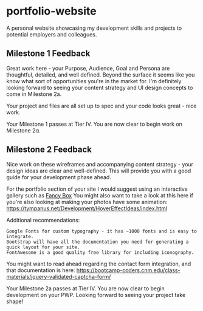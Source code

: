 # portfolio-website
A personal website showcasing my development skills and projects to potential employers and colleagues.

## Milestone 1 Feedback
Great work here - your Purpose, Audience, Goal and Persona are thoughtful, detailed, and well defined. Beyond the surface it seems like you know what sort of opportunities you're in the market for. I'm definitely looking forward to seeing your content strategy and UI design concepts to come in Milestone 2a.

Your project and files are all set up to spec and your code looks great - nice work.

Your Milestone 1 passes at Tier IV. You are now clear to begin work on Milestone 2α.


## Milestone 2 Feedback
Nice work on these wireframes and accompanying content strategy - your design ideas are clear and well-defined. This will provide you with a good guide for your development phase ahead.

For the portfolio section of your site I would suggest using an interactive gallery such as [Fancy Box](http://fancyapps.com/fancybox/3/)
You might also want to take a look at this here if you're also looking at making your photos have some animation: https://tympanus.net/Development/HoverEffectIdeas/index.html

Additional recommendations:

    Google Fonts for custom typography - it has ~1000 fonts and is easy to integrate.
    Bootstrap will have all the documentation you need for generating a quick layout for your site.
    FontAwesome is a good quality free library for including iconography.

You might want to read ahead regarding the contact form integration, and that documentation is here: https://bootcamp-coders.cnm.edu/class-materials/jquery-validated-captcha-form/

Your Milestone 2a passes at Tier IV. You are now clear to begin development on your PWP. Looking forward to seeing your project take shape!
